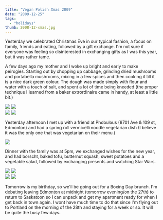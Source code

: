 ```yaml
---
title: "Vegan Polish Xmas 2009"
date: "2009-12-25"
tags:
  - "holidays"
thumb: 2008-12-xmas.jpg
---
```


Yesterday we celebrated Christmas Eve in our typical fashion, a focus on family, friends and eating, followed by a gift exchange. I'm not sure if everyone was feeling so disinterested in exchanging gifts as I was this year, but it was rather tame.  

A few days ago my mother and I woke up bright and early to make peirogies. Starting out by chopping up cabbage, grinding dried mushrooms and portabella mushrooms, mixing in a few spices and then cooking it till it is a nice dark green colour. The dough was made simply with flour and water with a touch of salt, and spent a lot of time being kneeded (the proper technique I learned from a baker extrordinaire came in handy, at least a little bit.)   

[![](images/P1070157.JPG)](http://picasaweb.google.com/lh/photo/pOtkJXjrkBVfYiIJt8z5Qw?authkey=Gv1sRgCPbcwu3ji_nbcQ&feat=embedwebsite) [![](images/P1070162.JPG)](http://picasaweb.google.com/lh/photo/X7TWurSnhOu371D0pwKotg?authkey=Gv1sRgCPbcwu3ji_nbcQ&feat=embedwebsite)  
[![](images/P1070163.JPG)](http://picasaweb.google.com/lh/photo/xSPmZgIDBtbcEpbHhFFUNg?authkey=Gv1sRgCPbcwu3ji_nbcQ&feat=embedwebsite) [![](images/P1070153.JPG)](http://picasaweb.google.com/lh/photo/sluAEus3ZMKCOyJneQuESQ?authkey=Gv1sRgCPbcwu3ji_nbcQ&feat=embedwebsite)  

Yesterday afternoon I met up with a friend at Phobulous (8701 Ave & 109 st, Edmonton) and had a spring roll vermicelli noodle vegetarian dish (I believe it was the only one that was vegetarian on their menu.)



[![](images/P1070224.JPG)](http://picasaweb.google.com/lh/photo/7EwR1LTZ9dqWXHuloAeKSw?authkey=Gv1sRgCPbcwu3ji_nbcQ&feat=embedwebsite)



Dinner with the family was at 5pm, we exchanged wishes for the new year, and had borscht, baked tofu, butternut squash, sweet potatoes and a vegetable salad, followed by exchanging presents and watching Star Wars.  

 [![](images/P1070232.JPG)](http://picasaweb.google.com/lh/photo/eKBO9721DXUmzZzr7ANaxQ?authkey=Gv1sRgCJeP2IydmLeyXw&feat=embedwebsite) [![](images/P1070267.JPG)](http://picasaweb.google.com/lh/photo/ZmooM1tf7k6lNp8aHLFdqA?authkey=Gv1sRgCJeP2IydmLeyXw&feat=embedwebsite)  
[![](images/P1070274.JPG)](http://picasaweb.google.com/lh/photo/rtJJgy_OKSkLqBv5bBMIKw?authkey=Gv1sRgCJeP2IydmLeyXw&feat=embedwebsite) [![](images/P1070289.JPG)](http://picasaweb.google.com/lh/photo/Aof3RX1kgmCL63HikBJspg?authkey=Gv1sRgCJeP2IydmLeyXw&feat=embedwebsite)

Tomorrow is my birthday, so we'll be going out for a Boxing Day brunch. I'm debating leaving Edmonton at midnight (tomorrow evening/on the 27th) to return to Saskatoon so I can unpack and get my apartment ready for when I get back in town again. I wont have much time to do that since I'm flying out to Portland on the morning of the 28th and staying for a week or so. It will be quite the busy few days.
